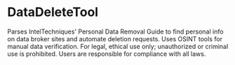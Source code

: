 # DataDeleteTool
Parses IntelTechniques' Personal Data Removal Guide to find personal info on data broker sites and automate deletion requests. Uses OSINT tools for manual data verification. For legal, ethical use only; unauthorized or criminal use is prohibited. Users are responsible for compliance with all laws.
